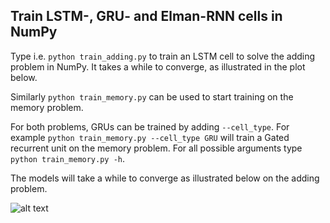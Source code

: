 Train LSTM-, GRU- and Elman-RNN cells in NumPy
----------------------------------------------

Type i.e. ```python train_adding.py``` to train an LSTM cell to solve the adding problem in NumPy. It takes a while to converge,
as illustrated in the plot below.

Similarly ```python train_memory.py``` can be used to start training
on the memory problem. 

For both problems, GRUs can be trained by adding ```--cell_type```. 
For example ```python train_memory.py --cell_type GRU``` will train a Gated recurrent unit on the memory problem.
For all possible arguments type 
```python train_memory.py -h```. 

The models will take a while to converge as illustrated below on the adding problem.

![alt text](loss_adding_lstm.png "LSTM-Adding")
